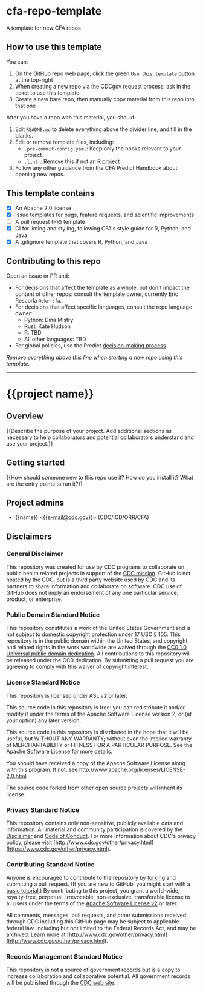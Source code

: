 # cfa-repo-template

A template for new CFA repos

## How to use this template

You can:

1. On the GitHub repo web page, click the green `Use this template` button at the top-right
2. When creating a new repo via the CDCgov request process, ask in the ticket to use this template
3. Create a new bare repo, then manually copy material from this repo into that one

After you have a repo with this material, you should:

1. Edit `README.md` to delete everything above the divider line, and fill in the blanks.
2. Edit or remove template files, including:
   - `.pre-commit-config.yaml`: Keep only the hooks relevant to your project
   - `.lintr`: Remove this if not an R project
3. Follow any other guidance from the CFA Predict Handbook about opening new repos.

## This template contains

- [x] An Apache 2.0 license
- [x] Issue templates for bugs, feature requests, and scientific improvements
- [ ] A pull request (PR) template
- [x] CI for linting and styling, following CFA's style guide for R, Python, and Java
- [x] A .gitignore template that covers R, Python, and Java

## Contributing to this repo

Open an issue or PR and:

- For decisions that affect the template as a whole, but don't impact the content of other repos: consult the template owner, currently Eric Rescorla `@ekr-cfa`.
- For decisions that affect specific languages, consult the repo language owner:
  - Python: Dina Mistry
  - Rust: Kate Hudson
  - R: TBD
  - All other languages: TBD
- For global policies, use the Predict [decision-making process](https://github.com/cdcent/cfa-predict-documentation/blob/main/docs/divisionwide_decisions.md).

_Remove everything above this line when starting a new repo using this template._

---

# {{project name}}

## Overview

{{Describe the purpose of your project. Add additional sections as necessary to help collaborators and potential collaborators understand and use your project.}}

## Getting started

{{How should someone new to this repo use it? How do you install it? What are the entry points to run it?}}

## Project admins

- {{name}} <{{e-mail@cdc.gov}}> (CDC/IOD/ORR/CFA)

## Disclaimers

### General Disclaimer

This repository was created for use by CDC programs to collaborate on public health related projects in support of the [CDC mission](https://www.cdc.gov/about/organization/mission.htm). GitHub is not hosted by the CDC, but is a third party website used by CDC and its partners to share information and collaborate on software. CDC use of GitHub does not imply an endorsement of any one particular service, product, or enterprise.

### Public Domain Standard Notice

This repository constitutes a work of the United States Government and is not
subject to domestic copyright protection under 17 USC § 105. This repository is in
the public domain within the United States, and copyright and related rights in
the work worldwide are waived through the [CC0 1.0 Universal public domain dedication](https://creativecommons.org/publicdomain/zero/1.0/).
All contributions to this repository will be released under the CC0 dedication. By
submitting a pull request you are agreeing to comply with this waiver of
copyright interest.

### License Standard Notice

This repository is licensed under ASL v2 or later.

This source code in this repository is free: you can redistribute it and/or modify it under
the terms of the Apache Software License version 2, or (at your option) any
later version.

This source code in this repository is distributed in the hope that it will be useful, but WITHOUT ANY
WARRANTY; without even the implied warranty of MERCHANTABILITY or FITNESS FOR A
PARTICULAR PURPOSE. See the Apache Software License for more details.

You should have received a copy of the Apache Software License along with this
program. If not, see http://www.apache.org/licenses/LICENSE-2.0.html

The source code forked from other open source projects will inherit its license.

### Privacy Standard Notice

This repository contains only non-sensitive, publicly available data and
information. All material and community participation is covered by the
[Disclaimer](https://github.com/CDCgov/template/blob/master/DISCLAIMER.md)
and [Code of Conduct](https://github.com/CDCgov/template/blob/master/code-of-conduct.md).
For more information about CDC's privacy policy, please visit [http://www.cdc.gov/other/privacy.html](https://www.cdc.gov/other/privacy.html).

### Contributing Standard Notice

Anyone is encouraged to contribute to the repository by [forking](https://help.github.com/articles/fork-a-repo)
and submitting a pull request. (If you are new to GitHub, you might start with a
[basic tutorial](https://help.github.com/articles/set-up-git).) By contributing
to this project, you grant a world-wide, royalty-free, perpetual, irrevocable,
non-exclusive, transferable license to all users under the terms of the
[Apache Software License v2](http://www.apache.org/licenses/LICENSE-2.0.html) or
later.

All comments, messages, pull requests, and other submissions received through
CDC including this GitHub page may be subject to applicable federal law, including but not limited to the Federal Records Act, and may be archived. Learn more at [http://www.cdc.gov/other/privacy.html](http://www.cdc.gov/other/privacy.html).

### Records Management Standard Notice

This repository is not a source of government records but is a copy to increase
collaboration and collaborative potential. All government records will be
published through the [CDC web site](http://www.cdc.gov).

